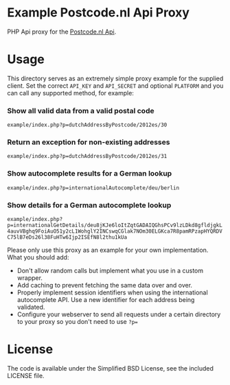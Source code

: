 Example Postcode.nl Api Proxy
=============

PHP Api proxy for the [Postcode.nl Api](https://api.postcode.nl/documentation/).


Usage
=============

This directory serves as an extremely simple proxy example for the supplied client.
Set the correct `API_KEY` and `API_SECRET` and optional `PLATFORM` and you can call
any supported method, for example:

### Show all valid data from a valid postal code
`example/index.php?p=dutchAddressByPostcode/2012es/30`

### Return an exception for non-existing addresses
`example/index.php?p=dutchAddressByPostcode/2012es/31`

### Show autocomplete results for a German lookup
`example/index.php?p=internationalAutocomplete/deu/berlin`

### Show details for a German autocomplete lookup
`example/index.php?p=internationalGetDetails/deu8jKJe6loItZqtGADAIQGhsPCv9lzLDkd8gfldjgkL4auvVBghq9FoiAuO51y2cL1WohglY2INCswqCGlak7NOm30ELGKca7R8pamRPzapHYQRDVC75lB7eDs26l38FuHTw6Ijp2ISEfN8l2thu1kUa`

Please only use this proxy as an example for your own implementation.
What you should add:

* Don't allow random calls but implement what you use in a custom wrapper.
* Add caching to prevent fetching the same data over and over.
* Properly implement session identifiers when using the international autocomplete API. Use a new identifier for each address being validated.
* Configure your webserver to send all requests under a certain directory to your proxy
 so you don't need to use `?p=`

License
=============

The code is available under the Simplified BSD License, see the included LICENSE file.
